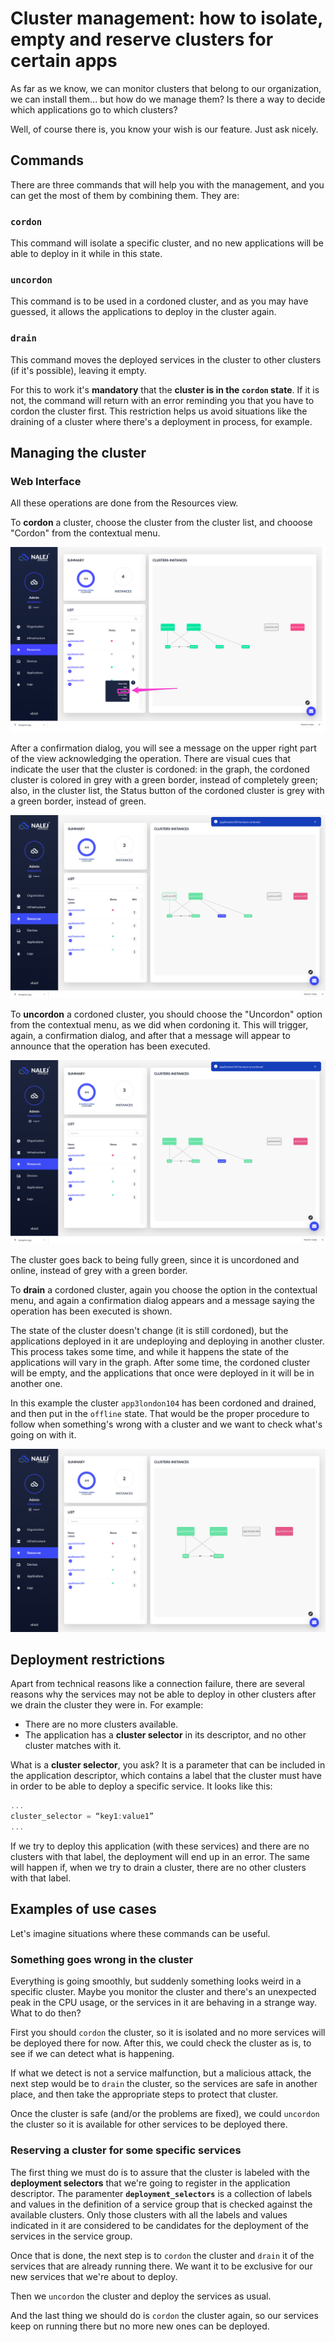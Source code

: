 # Cluster management: how to isolate, empty and reserve clusters for certain apps

As far as we know, we can monitor clusters that belong to our organization, we can install them... but how do we manage them? Is there a way to decide which applications go to which clusters?

Well, of course there is, you know your wish is our feature. Just ask nicely.

## Commands

There are three commands that will help you with the management, and you can get the most of them by combining them. They are:

### `cordon`

This command will isolate a specific cluster, and no new applications will be able to deploy in it while in this state. 

### `uncordon`

This command is to be used in a cordoned cluster, and as you may have guessed, it allows the applications to deploy in the cluster again.

### `drain`

This command moves the deployed services in the cluster to other clusters \(if it's possible\), leaving it empty.

For this to work it's **mandatory** that the **cluster is in the `cordon` state**. If it is not, the command will return with an error reminding you that you have to cordon the cluster first. This restriction helps us avoid situations like the draining of a cluster where there's a deployment in process, for example.

## Managing the cluster

### Web Interface

All these operations are done from the Resources view.

To **cordon** a cluster, choose the cluster from the cluster list, and chooose "Cordon" from the contextual menu.

![Contextual menu](../../img/cluster_mgmt_menu.png)

After a confirmation dialog, you will see a message on the upper right part of the view acknowledging the operation. There are visual cues that indicate the user that the cluster is cordoned: in the graph, the cordoned cluster is colored in grey with a green border, instead of completely green; also, in the cluster list, the Status button of the cordoned cluster is grey with a green border, instead of green.

![Cluster cordoned message](../../img/cluster_mgmt_cordonmessage.png)

To **uncordon** a cordoned cluster, you should choose the "Uncordon" option from the contextual menu, as we did when cordoning it. This will trigger, again, a confirmation dialog, and after that a message will appear to announce that the operation has been executed.

![Uncordon cluster message](../../img/cluster_mgmt_uncordonmessage.png)

The cluster goes back to being fully green, since it is uncordoned and online, instead of grey with a green border.

To **drain** a cordoned cluster, again you choose the option in the contextual menu, and again a confirmation dialog appears and a message saying the operation has been executed is shown.

The state of the cluster doesn't change (it is still cordoned), but the applications deployed in it are undeploying and deploying in another cluster. This process takes some time, and while it happens the state of the applications will vary in the graph. After some time, the cordoned cluster will be empty, and the applications that once were deployed in it will be in another one.

In this example the cluster `app3london104` has been cordoned and drained, and then put in the `offline` state. That would be the proper procedure to follow when something's wrong with a cluster and we want to check what's going on with it.

![Drained cluster](../../img/cluster_mgmt_drainedcluster.png)

## Deployment restrictions

Apart from technical reasons like a connection failure, there are several reasons why the services may not be able to deploy in other clusters after we drain the cluster they were in. For example:

* There are no more clusters available.
* The application has a **cluster selector** in its descriptor, and no other cluster matches with it.

What is a **cluster selector**, you ask? It is a parameter that can be included in the application descriptor, which contains a label that the cluster must have in order to be able to deploy a specific service. It looks like this:

```javascript
...
cluster_selector = “key1:value1”
...
```

If we try to deploy this application \(with these services\) and there are no clusters with that label, the deployment will end up in an error. The same will happen if, when we try to drain a cluster, there are no other clusters with that label.

## Examples of use cases

Let's imagine situations where these commands can be useful.

### Something goes wrong in the cluster

Everything is going smoothly, but suddenly something looks weird in a specific cluster. Maybe you monitor the cluster and there's an unexpected peak in the CPU usage, or the services in it are behaving in a strange way. What to do then?

First you should `cordon` the cluster, so it is isolated and no more services will be deployed there for now. After this, we could check the cluster as is, to see if we can detect what is happening.

If what we detect is not a service malfunction, but a malicious attack, the next step would be to `drain` the cluster, so the services are safe in another place, and then take the appropriate steps to protect that cluster.

Once the cluster is safe \(and/or the problems are fixed\), we could `uncordon` the cluster so it is available for other services to be deployed there.

### Reserving a cluster for some specific services

The first thing we must do is to assure that the cluster is labeled with the **deployment selectors** that we're going to register in the application descriptor. The paramenter **`deployment_selectors`** is a collection of labels and values in the definition of a service group that is checked against the available clusters. Only those clusters with all the labels and values indicated in it are considered to be candidates for the deployment of the services in the service group.

Once that is done, the next step is to `cordon` the cluster and `drain` it of the services that are already running there. We want it to be exclusive for our new services that we're about to deploy.

Then we `uncordon` the cluster and deploy the services as usual.

And the last thing we should do is `cordon` the cluster again, so our services keep on running there but no more new ones can be deployed.

